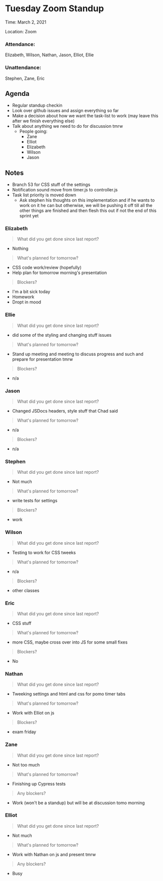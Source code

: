# Tuesday Zoom Standup
Time: March 2, 2021 

Location: Zoom

### Attendance:

Elizabeth, Wilson, Nathan, Jason, Elliot, Ellie

### Unattendance:
Stephen, Zane, Eric


## Agenda
- Regular standup checkin
- Look over github issues and assign everything so far
- Make a decision about how we want the task-list to work (may leave this after we finish everything else)
- Talk about anything we need to do for discussion tmrw
  - People going:
    - Zane
    - Elliot
    - Elizabeth
    - Wilson
    - Jason
  


## Notes
- Branch 53 for CSS stuff of the settings
- Notification sound move from timer.js to controller.js
- Task list priority is moved down
  - Ask stephen his thoughts on this implementation and if he wants to work on it he can but otherwise, we will be pushing it off till all the other things are finished and then flesh this out if not the end of this sprint yet
  
### Elizabeth
> What did you get done since last report?
- Nothing
> What's planned for tomorrow?
- CSS code work/review (hopefully)
- Help plan for tomorrow morning's presentation
> Blockers?
- I'm a bit sick today
- Homework
- Dropt in mood

### Ellie
> What did you get done since last report?
- did some of the styling and changing stuff issues
> What's planned for tomorrow?
- Stand up meeting and meeting to discuss progress and such and prepare for presentation tmrw
> Blockers?
- n/a

### Jason
> What did you get done since last report?
- Changed JSDocs headers, style stuff that Chad said
> What's planned for tomorrow?
- n/a
> Blockers?
- n/a

### Stephen
> What did you get done since last report?
- Not much
> What's planned for tomorrow?
- write tests for settings
> Blockers?
- work

### Wilson
> What did you get done since last report?
- Testing to work for CSS tweeks
> What's planned for tomorrow?
- n/a
> Blockers?
- other classes

### Eric
> What did you get done since last report?
- CSS stuff
> What's planned for tomorrow?
- more CSS, maybe cross over into JS for some small fixes
> Blockers?
- No

### Nathan
> What did you get done since last report?
- Tweeking settings and html and css for pomo timer tabs
> What's planned for tomorrow?
- Work with Elliot on js
> Blockers?
- exam friday

### Zane
> What did you get done since last report?
- Not too much
> What's planned for tomorrow?
- Finishing up Cypress tests
> Any blockers?
- Work (won't be a standup) but will be at discussion tomo morning

### Elliot
> What did you get done since last report?
- Not much
> What's planned for tomorrow?
- Work with Nathan on js and present tmrw
> Any blockers?
- Busy
